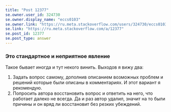 ```yaml
---
title: "Post 12377"
se.owner.user_id: 324730
se.owner.display_name: "eccs0103"
se.owner.link: "https://ru.meta.stackoverflow.com/users/324730/eccs0103"
se.link: "https://ru.meta.stackoverflow.com/a/12377"
se.post_id: 12377
se.post_type: answer
---
```

<h3>Это стандартное и неприятное явление</h3>
<p>Такое бывает иногда и тут некого винить. Выходов я вижу два:</p>
<ol>
<li>Задать вопрос самому, дополнив описанием возможных проблем и решений которые были описаны в комментариях. И этот вариант я рекомендую.</li>
<li>Попросить автора восстановить вопрос и ответить на него, что работает далеко не всегда. Да и раз автор удалил, значит на то были причины и он вряд ли восстановит без резких убеждений.</li>
</ol>
